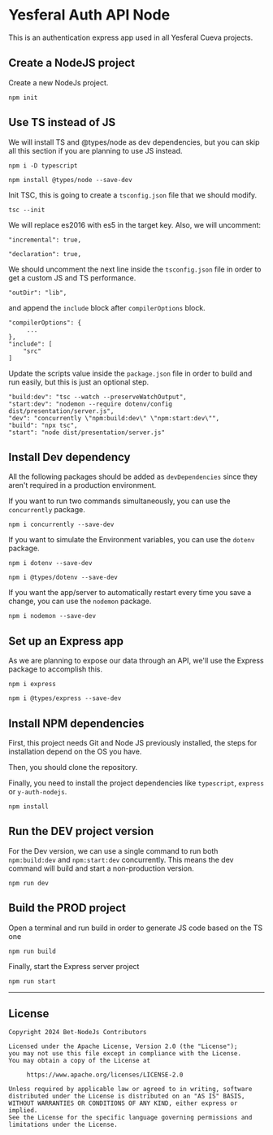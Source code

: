 # Yesferal Auth API Node

This is an authentication express app used in all Yesferal Cueva projects.

## Create a NodeJS project
Create a new NodeJs project.
```
npm init
```

## Use TS instead of JS
We will install TS and @types/node as dev dependencies, but you can skip all this section if you are planning to use JS instead.
```
npm i -D typescript
```
```
npm install @types/node --save-dev 
```

Init TSC, this is going to create a `tsconfig.json` file that we should modify.
```
tsc --init 
```

We will replace es2016 with 
es5 in the target key. Also, we will uncomment:

```
"incremental": true,
```
```
"declaration": true,
```

We should uncomment the next line inside the `tsconfig.json` file in order to get a custom JS and TS performance.
```
"outDir": "lib",
```

and append the `include` block after `compilerOptions` block.
```
"compilerOptions": {
     ...
},
"include": [
    "src"
]
```

Update the scripts value inside the `package.json` file in order to build and run easily, but this is just an optional step.
```
"build:dev": "tsc --watch --preserveWatchOutput",
"start:dev": "nodemon --require dotenv/config dist/presentation/server.js",
"dev": "concurrently \"npm:build:dev\" \"npm:start:dev\"",
"build": "npx tsc",
"start": "node dist/presentation/server.js"
```

## Install Dev dependency
All the following packages should be added as `devDependencies` since they aren't required in a production environment.


If you want to run two commands simultaneously, you can use the `concurrently` package.
```
npm i concurrently --save-dev
```
If you want to simulate the Environment variables, you can use the `dotenv` package.
```
npm i dotenv --save-dev
```
```
npm i @types/dotenv --save-dev
```
If you want the app/server to automatically restart every time you save a change, you can use the `nodemon` package.
```
npm i nodemon --save-dev
```

## Set up an Express app
As we are planning to expose our data through an API, we'll use the Express package to accomplish this.

```
npm i express
```
```
npm i @types/express --save-dev
```

## Install NPM dependencies
First, this project needs Git and Node JS previously installed, the steps for installation depend on the OS you have.

Then, you should clone the repository.

Finally, you need to install the project dependencies like `typescript`, `express` or `y-auth-nodejs`.
```
npm install
``` 

## Run the DEV project version
For the Dev version, we can use a single command to run both `npm:build:dev` and `npm:start:dev` concurrently. This means the dev command will build and start a non-production version.

```
npm run dev 
```

## Build the PROD project
Open a terminal and run build in order to generate JS code based on the TS one
```
npm run build
```
Finally, start the Express server project
```
npm run start
```

---
## License
```
Copyright 2024 Bet-NodeJs Contributors

Licensed under the Apache License, Version 2.0 (the "License");
you may not use this file except in compliance with the License.
You may obtain a copy of the License at

     https://www.apache.org/licenses/LICENSE-2.0

Unless required by applicable law or agreed to in writing, software
distributed under the License is distributed on an "AS IS" BASIS,
WITHOUT WARRANTIES OR CONDITIONS OF ANY KIND, either express or implied.
See the License for the specific language governing permissions and
limitations under the License.
```